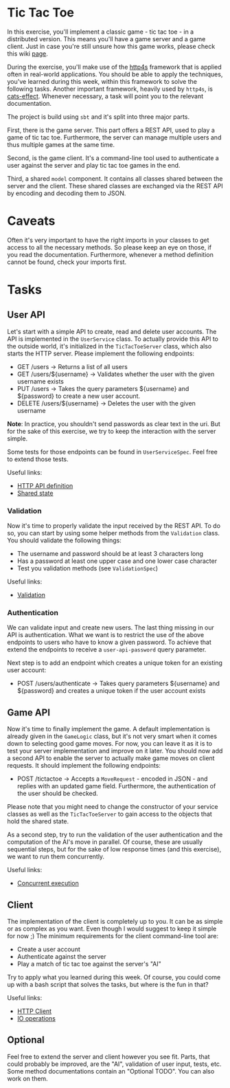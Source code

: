 Tic Tac Toe
===

In this exercise, you'll implement a classic game - tic tac toe - in a distributed version. This means you'll have a game server and a game client. Just in case you're still unsure how this game works, please check this wiki [page](https://en.wikipedia.org/wiki/Tic-tac-toe). 

During the exercise, you'll make use of the [http4s](https://http4s.org/) framework that is applied often in real-world applications. You should be able to apply the techniques, you've learned during this week, within this framework to solve the following tasks. Another important framework, heavily used by `http4s`, is [cats-effect](https://typelevel.org/cats-effect/datatypes/). Whenever necessary, a task will point you to the relevant documentation. 

The project is build using `sbt` and it's split into three major parts. 

First, there is the game server. This part offers a REST API, used to play a game of tic tac toe. Furthermore, the server can manage multiple users and thus multiple games at the same time.
 
Second, is the game client. It's a command-line tool used to authenticate a user against the server and play tic tac toe games in the end.

Third, a shared `model` component. It contains all classes shared between the server and the client. These shared classes are exchanged via the REST API by encoding and decoding them to JSON. 

Caveats
===

Often it's very important to have the right imports in your classes to get access to all the necessary methods. So please keep an eye on those, if you read the documentation. Furthermore, whenever a method definition cannot be found, check your imports first.

Tasks
===

## User API

Let's start with a simple API to create, read and delete user accounts. The API is implemented in the `UserService` class. To actually provide this API to the outside world, it's initialized in the `TicTacToeServer` class, which also starts the HTTP server. Please implement the following endpoints:

* GET /users -> Returns a list of all users
* GET /users/${username} -> Validates whether the user with the given username exists
* PUT /users -> Takes the query parameters ${username} and ${password} to create a new user account.
* DELETE /users/${username} -> Deletes the user with the given username

**Note**: 
In practice, you shouldn't send passwords as clear text in the uri. But for the sake of this exercise, we try to keep the interaction with the server simple.

Some tests for those endpoints can be found in `UserServiceSpec`. Feel free to extend those tests.

Useful links:

* [HTTP API definition](https://http4s.org/v0.19/service/)
* [Shared state](https://typelevel.org/cats-effect/concurrency/ref.html)

### Validation

Now it's time to properly validate the input received by the REST API. To do so, you can start by using some helper methods from the `Validation` class. You should validate the following things:

* The username and password should be at least 3 characters long
* Has a password at least one upper case and one lower case character
* Test you validation methods (see `ValidationSpec`)

Useful links:

* [Validation](https://typelevel.org/cats/datatypes/validated.html)

### Authentication
We can validate input and create new users. The last thing missing in our API is authentication. What we want is to restrict the use of the above endpoints to users who have to know a given password. To achieve that extend the endpoints to receive a `user-api-password` query parameter. 

Next step is to add an endpoint which creates a unique token for an existing user account:

* POST /users/authenticate -> Takes query parameters ${username} and ${password} and creates a unique token if the user account exists

## Game API

Now it's time to finally implement the game. A default implementation is already given in the `GameLogic` class, but it's not very smart when it comes down to selecting good game moves. For now, you can leave it as it is to test your server implementation and improve on it later. You should now add a second API to enable the server to actually make game moves on client requests. It should implement the following endpoints:

* POST /tictactoe -> Accepts a `MoveRequest` - encoded in JSON - and replies with an updated game field. Furthermore, the authentication of the user should be checked.

Please note that you might need to change the constructor of your service classes as well as the `TicTacToeServer` to gain access to the objects that hold the shared state.

As a second step, try to run the validation of the user authentication and the computation of the AI's move in parallel. Of course, these are usually sequential steps, but for the sake of low response times (and this exercise), we want to run them concurrently.

Useful links:

* [Concurrent execution](https://typelevel.org/cats-effect/datatypes/fiber.html)

## Client 

The implementation of the client is completely up to you. It can be as simple or as complex as you want. Even though I would suggest to keep it simple for now ;) The minimum requirements for the client command-line tool are:

* Create a user account
* Authenticate against the server
* Play a match of tic tac toe against the server's "AI"

Try to apply what you learned during this week. Of course, you could come up with a bash script that solves the tasks, but where is the fun in that?

Useful links:

* [HTTP Client](https://http4s.org/v0.19/client/)
* [IO operations](https://typelevel.org/cats-effect/datatypes/io.html)

## Optional 

Feel free to extend the server and client however you see fit. Parts, that could probably be improved, are the "AI", validation of user input, tests, etc. Some method documentations contain an "Optional TODO". You can also work on them.
